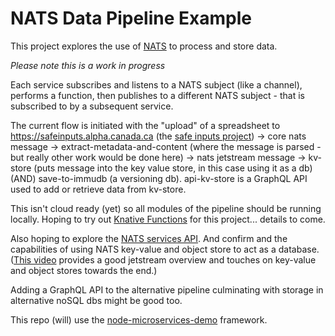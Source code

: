 # NATS Data Pipeline Example

This project explores the use of [NATS](https://nats.io/) to process and store data.  

*Please note this is a work in progress*

Each service subscribes and listens to a NATS subject (like a channel), performs a function, then publishes to a different NATS subject - that is subscribed to by a subsequent service. 

The current flow is initiated with the "upload" of a spreadsheet to https://safeinputs.alpha.canada.ca (the [safe inputs project](https://github.com/PHACDataHub/safe-inputs)) -> core nats message -> extract-metadata-and-content (where the message is parsed - but really other work would be done here) -> nats jetstream message -> kv-store (puts message into the key value store, in this case using it as a db) (AND) save-to-immudb (a versioning db).  api-kv-store is a GraphQL API used to add or retrieve data from kv-store. 

This isn't cloud ready (yet) so all modules of the pipeline should be running locally. Hoping to try out [Knative Functions](https://www.youtube.com/watch?v=VjI5WDOhAwk&t=5s) for this project... details to come. 

Also hoping to explore the [NATS services API](https://www.youtube.com/watch?v=vUWw3HVY35E).  And confirm and the capabilities of using NATS key-value and object store to act as a database. ([This video](https://www.youtube.com/watch?v=EJJ2SG-cKyM) provides a good jetstream overview and touches on key-value and object stores towards the end.)

 Adding a GraphQL API to the alternative pipeline culminating with storage in alternative noSQL dbs might be good too. 

This repo (will) use the [node-microservices-demo](https://github.com/PHACDataHub/node-microservices-demo) framework.

 
